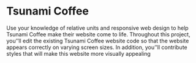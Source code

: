 # Tsunami Coffee
Use your knowledge of relative units and responsive web design to help Tsunami Coffee make their website come to life.  Throughout this project, you’’ll edit the existing Tsunami Coffee website code so that the website appears correctly on varying screen sizes. In addition, you’’ll contribute styles that will make this website more visually appealing
